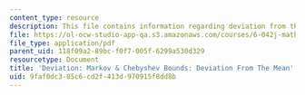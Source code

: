 ```yaml
---
content_type: resource
description: This file contains information regarding deviation from the mean.
file: https://ol-ocw-studio-app-qa.s3.amazonaws.com/courses/6-042j-mathematics-for-computer-science-spring-2015/9faf0dc385c6cd2f413d970915f8dd8b_MIT6_042JS15_DeviatTheMean.pdf
file_type: application/pdf
parent_uid: 118f09a2-89bc-f0f7-005f-6299a530d329
resourcetype: Document
title: 'Deviation: Markov & Chebyshev Bounds: Deviation From The Mean'
uid: 9faf0dc3-85c6-cd2f-413d-970915f8dd8b
---
```

